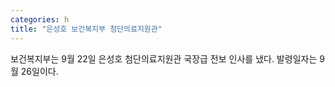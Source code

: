 ```yaml
---
categories: h
title: "은성호 보건복지부 첨단의료지원관"
---
```

보건복지부는 9월 22일 은성호 첨단의료지원관 국장급 전보 인사를 냈다. 발령일자는 9월 26일이다.